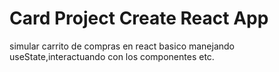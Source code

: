 # Card Project Create React App

simular carrito de compras en react basico manejando useState,interactuando con
los componentes etc.
